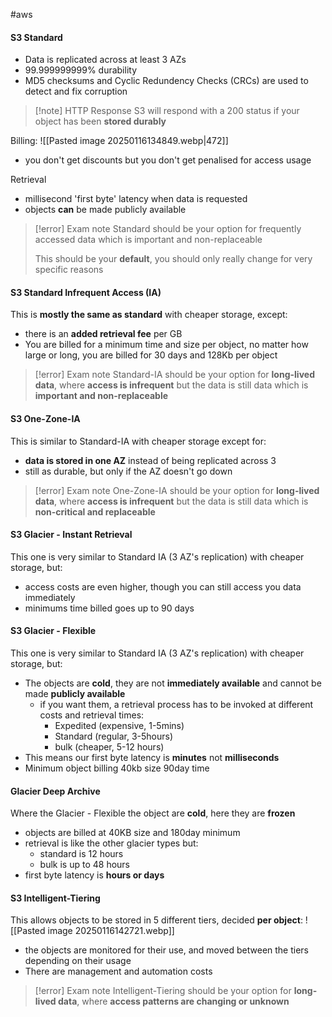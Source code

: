 #aws 

#### **S3 Standard**
- Data is replicated across at least 3 AZs
- 99.999999999% durability
- MD5 checksums and Cyclic Redundency Checks (CRCs) are used to detect and fix corruption

>[!note] HTTP Response
>S3 will respond with a 200 status if your object has been **stored durably**

Billing:
![[Pasted image 20250116134849.webp|472]]
- you don't get discounts but you don't get penalised for access usage

Retrieval 
- millisecond 'first byte' latency when data is requested
- objects **can** be made publicly available

>[!error] Exam note
>Standard should be your option for frequently accessed data which is important and non-replaceable
>
>This should be your **default**, you should only really change for very specific reasons

#### S3 Standard Infrequent Access (IA)

This is **mostly the same as standard**  with cheaper storage, except:
- there is an **added retrieval fee** per GB
- You are billed for a minimum time and size per object, no matter how large or long, you are billed for 30 days and 128Kb per object
  
>[!error] Exam note
>Standard-IA should be your option for **long-lived data**, where **access is infrequent** but the data is still data which is **important and non-replaceable**


#### S3 One-Zone-IA

This is similar to Standard-IA  with cheaper storage except for:
- **data is stored in one AZ** instead of being replicated across 3
- still as durable, but only if the AZ doesn't go down
  
>[!error] Exam note
>One-Zone-IA should be your option for **long-lived data**, where **access is infrequent** but the data is still data which is **non-critical and replaceable**


#### S3 Glacier - Instant Retrieval 

This one is very similar to Standard IA (3 AZ's replication) with cheaper storage, but:
- access costs are even higher, though you can still access you data immediately 
- minimums time billed goes up to 90 days

#### S3 Glacier - Flexible

This one is very similar to Standard IA (3 AZ's replication) with cheaper storage, but:
- The objects are **cold**, they are not **immediately available** and cannot be made **publicly available**
	- if you want them, a retrieval process has to be invoked at different costs and retrieval times:
		- Expedited (expensive, 1-5mins)
		- Standard (regular, 3-5hours)
		- bulk (cheaper, 5-12 hours)
- This means our first byte latency is **minutes** not **milliseconds**
- Minimum object billing 40kb size 90day time

#### Glacier Deep Archive

Where the Glacier - Flexible the object are **cold**, here they are **frozen**
- objects are billed at 40KB size and 180day minimum
- retrieval is like the other glacier types but:
	- standard is 12 hours
	- bulk is up to 48 hours
- first byte latency is **hours or days**

#### S3 Intelligent-Tiering

This allows objects to be stored in 5 different tiers, decided **per object**:
![[Pasted image 20250116142721.webp]]
- the objects are monitored for their use, and moved between the tiers depending on their usage
- There are management and automation costs 

>[!error] Exam note
>Intelligent-Tiering should be your option for **long-lived data**, where **access patterns are changing or unknown**